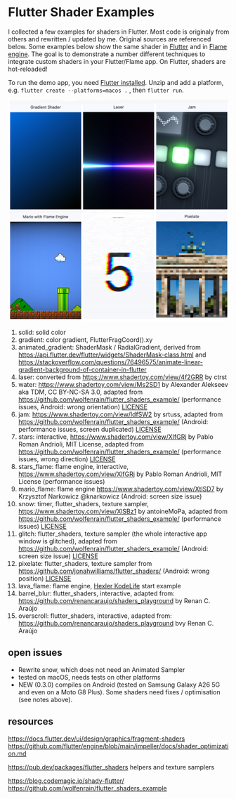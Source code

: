 # Flutter Shader Examples

I collected a few examples for shaders in Flutter. Most code is originaly from others and rewritten / updated by me. Original sources are referenced below. Some examples below show the same shader in [Flutter](https://flutter.dev/) and in [Flame engine](https://flame-engine.org/). The goal is to demonstrate a number different techniques to integrate custom shaders in your Flutter/Flame app. On Flutter, shaders are hot-reloaded!

To run the demo app, you need [Flutter installed](https://docs.flutter.dev/get-started/install). Unzip and add a platform, e.g. `flutter create --platforms=macos .` , then `flutter run`.

![examples](assets/github/collage.png)

1. solid: solid color
1. gradient: color gradient, FlutterFragCoord().xy
1. animated_gradient: ShaderMask / RadialGradient, derived from https://api.flutter.dev/flutter/widgets/ShaderMask-class.html and https://stackoverflow.com/questions/76496575/animate-linear-gradient-background-of-container-in-flutter
1. laser: converted from https://www.shadertoy.com/view/4f2GRR by ctrst
1. water: https://www.shadertoy.com/view/Ms2SD1 by Alexander Alekseev aka TDM, CC BY-NC-SA 3.0, adapted from https://github.com/wolfenrain/flutter_shaders_example/ (performance issues, Android: wrong orientation) [LICENSE](licenses/LICENSE_WOLFENRAIN.txt)
1. jam: https://www.shadertoy.com/view/ldfSW2 by srtuss, adapted from https://github.com/wolfenrain/flutter_shaders_example/ (Android: performance issues, screen duplicated) [LICENSE](licenses/LICENSE_WOLFENRAIN.txt)
1. stars: interactive, https://www.shadertoy.com/view/XlfGRj by Pablo Roman Andrioli, MIT License, adapted from https://github.com/wolfenrain/flutter_shaders_example/ (performance issues, wrong direction) [LICENSE](licenses/LICENSE_WOLFENRAIN.txt)
1. stars_flame: flame engine, interactive, https://www.shadertoy.com/view/XlfGRj by Pablo Roman Andrioli, MIT License (performance issues)
1. mario_flame: flame engine https://www.shadertoy.com/view/XtlSD7 by Krzysztof Narkowicz @knarkowicz (Android: screen size issue)
1. snow: timer, flutter_shaders, texture sampler, https://www.shadertoy.com/view/XlSBz1 by antoineMoPa, adapted from https://github.com/wolfenrain/flutter_shaders_example/ (performance issues) [LICENSE](licenses/LICENSE_WOLFENRAIN.txt)
1. glitch: flutter_shaders, texture sampler (the whole interactive app window is glitched), adapted from https://github.com/wolfenrain/flutter_shaders_example/ (Android: screen size issue) [LICENSE](licenses/LICENSE_WOLFENRAIN.txt)
1. pixelate: flutter_shaders, texture sampler from https://github.com/jonahwilliams/flutter_shaders/ (Android: wrong position) [LICENSE](licenses/LICENSE_FLUTTER_AUTHORS.txt)
1. lava_flame: flame engine, [Hexler KodeLife](https://hexler.net/kodelife) start example
1. barrel_blur: flutter_shaders, interactive, adapted from: https://github.com/renancaraujo/shaders_playground by Renan C. Araújo
1. overscroll: flutter_shaders, interactive, adapted from: https://github.com/renancaraujo/shaders_playground bvy Renan C. Araújo

## open issues

- Rewrite snow, which does not need an Animated Sampler
- tested on macOS, needs tests on other platforms
- NEW (0.3.0) compiles on Android (tested on Samsung Galaxy A26 5G and even on a Moto G8 Plus). Some shaders need fixes / optimisation (see notes above).

## resources

https://docs.flutter.dev/ui/design/graphics/fragment-shaders  
https://github.com/flutter/engine/blob/main/impeller/docs/shader_optimization.md

https://pub.dev/packages/flutter_shaders helpers and texture samplers

https://blog.codemagic.io/shady-flutter/  
https://github.com/wolfenrain/flutter_shaders_example
